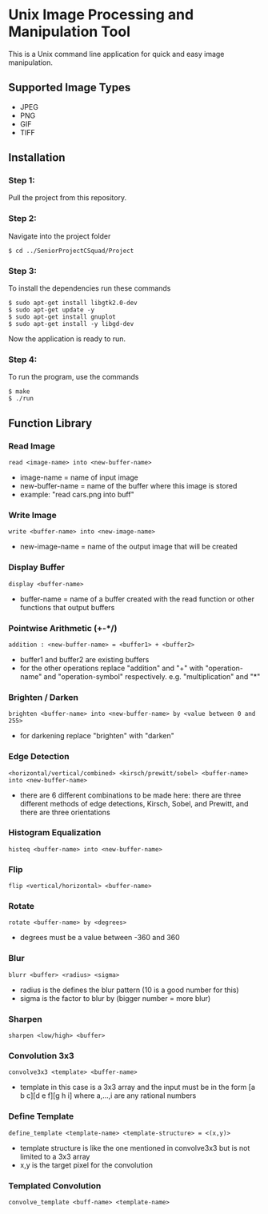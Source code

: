 # Unix Image Processing and Manipulation Tool
This is a Unix command line application for quick and easy image manipulation.

## Supported Image Types
* JPEG
* PNG
* GIF
* TIFF

## Installation
### Step 1:
Pull the project from this repository.
### Step 2:
Navigate into the project folder

    $ cd ../SeniorProjectCSquad/Project
### Step 3:
To install the dependencies run these commands 

    $ sudo apt-get install libgtk2.0-dev
    $ sudo apt-get update -y
    $ sudo apt-get install gnuplot
    $ sudo apt-get install -y libgd-dev

Now the application is ready to run.
### Step 4:
To run the program, use the commands

    $ make
    $ ./run

## Function Library

### Read Image

    read <image-name> into <new-buffer-name>
* image-name = name of input image
* new-buffer-name = name of the buffer where this image is stored
* example: "read cars.png into buff"
### Write Image

    write <buffer-name> into <new-image-name>
* new-image-name = name of the output image that will be created
### Display Buffer

    display <buffer-name>
* buffer-name = name of a buffer created with the read function or other functions that output buffers
### Pointwise Arithmetic (+-*/)

    addition : <new-buffer-name> = <buffer1> + <buffer2>
* buffer1 and buffer2 are existing buffers
* for the other operations replace "addition" and "+" with "operation-name" and "operation-symbol" respectively. e.g. "multiplication" and "*"
### Brighten / Darken

    brighten <buffer-name> into <new-buffer-name> by <value between 0 and 255>
* for darkening replace "brighten" with "darken"
### Edge Detection

    <horizontal/vertical/combined> <kirsch/prewitt/sobel> <buffer-name> into <new-buffer-name>
* there are 6 different combinations to be made here: there are three different methods of edge detections, Kirsch, Sobel, and Prewitt, and there are three orientations 
### Histogram Equalization

    histeq <buffer-name> into <new-buffer-name>
### Flip

    flip <vertical/horizontal> <buffer-name>
### Rotate

    rotate <buffer-name> by <degrees>
* degrees must be a value between -360 and 360
### Blur

    blurr <buffer> <radius> <sigma>
* radius is the defines the blur pattern (10 is a good number for this)
* sigma is the factor to blur by (bigger number = more blur)
### Sharpen

    sharpen <low/high> <buffer>
### Convolution 3x3

    convolve3x3 <template> <buffer-name>
* template in this case is a 3x3 array and the input must be in the form \[a b c\]\[d e f\]\[g h i\] where a,...,i are any rational numbers
### Define Template

    define_template <template-name> <template-structure> = <(x,y)>
* template structure is like the one mentioned in convolve3x3 but is not limited to a 3x3 array
* x,y is the target pixel for the convolution

### Templated Convolution

    convolve_template <buff-name> <template-name>
